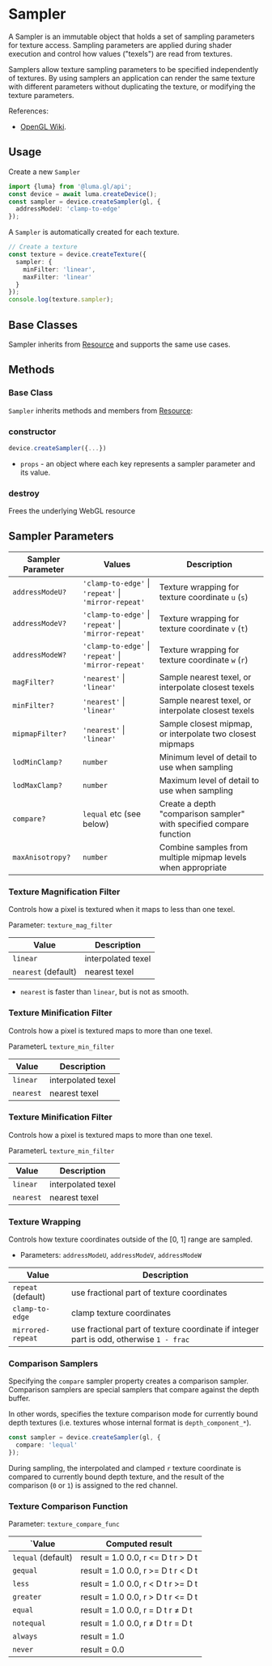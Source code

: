# Sampler

A Sampler is an immutable object that holds a set of sampling parameters for texture access.
Sampling parameters are applied during shader execution and control how values ("texels")
are read from textures.

Samplers allow texture sampling parameters to be specified independently of textures.
By using samplers an application can render the same texture with different
parameters without duplicating the texture, or modifying the texture parameters.

References:

- [OpenGL Wiki](https://www.khronos.org/opengl/wiki/Sampler_Object).

## Usage

Create a new `Sampler`

```typescript
import {luma} from '@luma.gl/api';
const device = await luma.createDevice();
const sampler = device.createSampler(gl, {
  addressModeU: 'clamp-to-edge'
});
```

A `Sampler` is automatically created for each texture.

```typescript
// Create a texture
const texture = device.createTexture({
  sampler: {
    minFilter: 'linear',
    maxFilter: 'linear'
  }
});
console.log(texture.sampler);
```

## Base Classes

Sampler inherits from [Resource](/docs/modules/api/api-reference/resources/resource.md) and supports the same use cases.

## Methods

### Base Class

`Sampler` inherits methods and members from [Resource](/docs/modules/api/api-reference/resources/resource.md):

### constructor

```typescript
device.createSampler({...})
```

- `props` - an object where each key represents a sampler parameter and its value.

### destroy

Frees the underlying WebGL resource

## Sampler Parameters

| Sampler Parameter | Values                                               | Description                                                         |
| ----------------- | ---------------------------------------------------- | ------------------------------------------------------------------- |
| `addressModeU?`   | `'clamp-to-edge'` \| `'repeat'` \| `'mirror-repeat'` | Texture wrapping for texture coordinate `u` (`s`)                   |
| `addressModeV?`   | `'clamp-to-edge'` \| `'repeat'` \| `'mirror-repeat'` | Texture wrapping for texture coordinate `v` (`t`)                   |
| `addressModeW?`   | `'clamp-to-edge'` \| `'repeat'` \| `'mirror-repeat'` | Texture wrapping for texture coordinate `w` (`r`)                   |
| `magFilter?`      | `'nearest'` \| `'linear'`                            | Sample nearest texel, or interpolate closest texels                 |
| `minFilter?`      | `'nearest'` \| `'linear'`                            | Sample nearest texel, or interpolate closest texels                 |
| `mipmapFilter?`   | `'nearest'` \| `'linear'`                            | Sample closest mipmap, or interpolate two closest mipmaps           |
| `lodMinClamp?`    | `number`                                             | Minimum level of detail to use when sampling                        |
| `lodMaxClamp?`    | `number`                                             | Maximum level of detail to use when sampling                        |
| `compare?`        | `lequal` etc (see below)                             | Create a depth "comparison sampler" with specified compare function |
| `maxAnisotropy?`  | `number`                                             | Combine samples from multiple mipmap levels when appropriate        |

### Texture Magnification Filter

Controls how a pixel is textured when it maps to less than one texel.

Parameter: `texture_mag_filter`

| Value               | Description        |
| ------------------- | ------------------ |
| `linear`            | interpolated texel |
| `nearest` (default) | nearest texel      |

- `nearest` is faster than `linear`, but is not as smooth.

### Texture Minification Filter

Controls how a pixel is textured maps to more than one texel.

ParameterL `texture_min_filter`

| Value     | Description        |
| --------- | ------------------ |
| `linear`  | interpolated texel |
| `nearest` | nearest texel      |

### Texture Minification Filter

Controls how a pixel is textured maps to more than one texel.

ParameterL `texture_min_filter`

| Value     | Description        |
| --------- | ------------------ |
| `linear`  | interpolated texel |
| `nearest` | nearest texel      |

### Texture Wrapping

Controls how texture coordinates outside of the [0, 1] range are sampled.

- Parameters: `addressModeU`, `addressModeV`, `addressModeW`

| Value              | Description                                                                            |
| ------------------ | -------------------------------------------------------------------------------------- |
| `repeat` (default) | use fractional part of texture coordinates                                             |
| `clamp-to-edge`    | clamp texture coordinates                                                              |
| `mirrored-repeat`  | use fractional part of texture coordinate if integer part is odd, otherwise `1 - frac` |

### Comparison Samplers

Specifying the `compare` sampler property creates a comparison sampler.
Comparison samplers are special samplers that compare against the depth buffer.

In other words, specifies the texture comparison mode for currently bound depth textures
(i.e. textures whose internal format is `depth_component_*`).

```typescript
const sampler = device.createSampler(gl, {
  compare: 'lequal'
});
```

During sampling, the interpolated and clamped `r` texture coordinate is compared to currently bound depth texture,
and the result of the comparison (`0` or `1`) is assigned to the red channel.

### Texture Comparison Function

Parameter: `texture_compare_func`

| `Value             | Computed result                    |
| ------------------ | ---------------------------------- |
| `lequal` (default) | result = 1.0 0.0, r <= D t r > D t |
| `gequal`           | result = 1.0 0.0, r >= D t r < D t |
| `less`             | result = 1.0 0.0, r < D t r >= D t |
| `greater`          | result = 1.0 0.0, r > D t r <= D t |
| `equal`            | result = 1.0 0.0, r = D t r ≠ D t  |
| `notequal`         | result = 1.0 0.0, r ≠ D t r = D t  |
| `always`           | result = 1.0                       |
| `never`            | result = 0.0                       |
